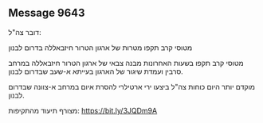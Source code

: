 ## Message 9643

דובר צה"ל:

מטוסי קרב תקפו מטרות של ארגון הטרור חיזבאללה בדרום לבנון

מטוסי קרב תקפו בשעות האחרונות מבנה צבאי של ארגון הטרור חיזבאללה במרחב סרבין ועמדת שיגור של הארגון בעייתא א-שעב שבדרום לבנון. 

מוקדם יותר היום כוחות צה"ל ביצעו ירי ארטילרי להסרת איום במרחב א-צוונה שבדרום לבנון. 

מצורף תיעוד מהתקיפות:  https://bit.ly/3JQDm9A

